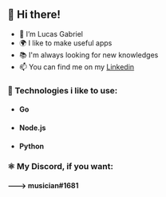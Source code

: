 ## 👋 Hi there! 

- 🤝 I’m Lucas Gabriel
- 🌍 I like to make useful apps
- 📚 I'm always looking for new knowledges
- 📫 You can find me on my [Linkedin](https://www.linkedin.com/in/lucas-gabriel-2011571b4/)

### 🚀 Technologies i like to use:
- #### Go
- #### Node.js
- #### Python

### ⚛ My Discord, if you want: 
  #### ---> musician#1681
